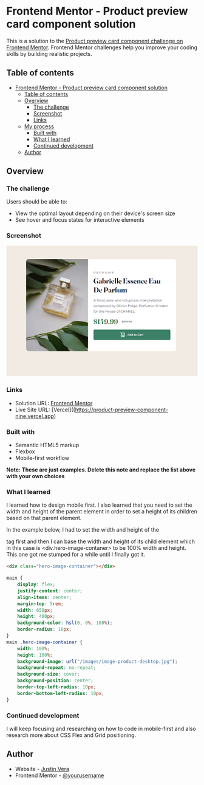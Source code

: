 # Frontend Mentor - Product preview card component solution

This is a solution to the [Product preview card component challenge on Frontend Mentor](https://www.frontendmentor.io/challenges/product-preview-card-component-GO7UmttRfa). Frontend Mentor challenges help you improve your coding skills by building realistic projects. 

## Table of contents

- [Frontend Mentor - Product preview card component solution](#frontend-mentor---product-preview-card-component-solution)
  - [Table of contents](#table-of-contents)
  - [Overview](#overview)
    - [The challenge](#the-challenge)
    - [Screenshot](#screenshot)
    - [Links](#links)
  - [My process](#my-process)
    - [Built with](#built-with)
    - [What I learned](#what-i-learned)
    - [Continued development](#continued-development)
  - [Author](#author)

## Overview

### The challenge

Users should be able to:

- View the optimal layout depending on their device's screen size
- See hover and focus states for interactive elements

### Screenshot

![](screenshot.png)


### Links

- Solution URL: [Frontend Mentor](https://www.frontendmentor.io/challenges/product-preview-card-component-GO7UmttRfa/hub/product-preview-component-css-flexbox-pxnXUceqDs)
- Live Site URL: [Vercel]((https://product-preview-component-nine.vercel.app)

### Built with

- Semantic HTML5 markup
- Flexbox
- Mobile-first workflow

**Note: These are just examples. Delete this note and replace the list above with your own choices**

### What I learned

I learned how to design mobile first. I also learned that you need to set the width and height of the parent element in order to set a height of its children based on that parent element. 

In the example below, I had to set the width and height of the <main> tag first and then I can base the width and height of its child element which in this case is <div.hero-image-contaner> to be 100% width and height. This one got me stumped for a while until I finally got it.

```html
<div class="hero-image-container"></div>
```
```css
main {
    display: flex;
    justify-content: center;
    align-items: center;
    margin-top: 5rem;
    width: 650px;
    height: 400px;
    background-color: hsl(0, 0%, 100%);
    border-radius: 10px;
}
main .hero-image-container {
    width: 100%;
    height: 100%;
    background-image: url("/images/image-product-desktop.jpg");
    background-repeat: no-repeat;
    background-size: cover;
    background-position: center;
    border-top-left-radius: 10px;
    border-bottom-left-radius: 10px;
}
```
### Continued development

I will keep focusing and researching on how to code in mobile-first and also research more about CSS Flex and Grid positioning.

## Author

- Website - [Justin Vera](justinvera.com)
- Frontend Mentor - [@yourusername](https://www.frontendmentor.io/profile/justinnvera)
